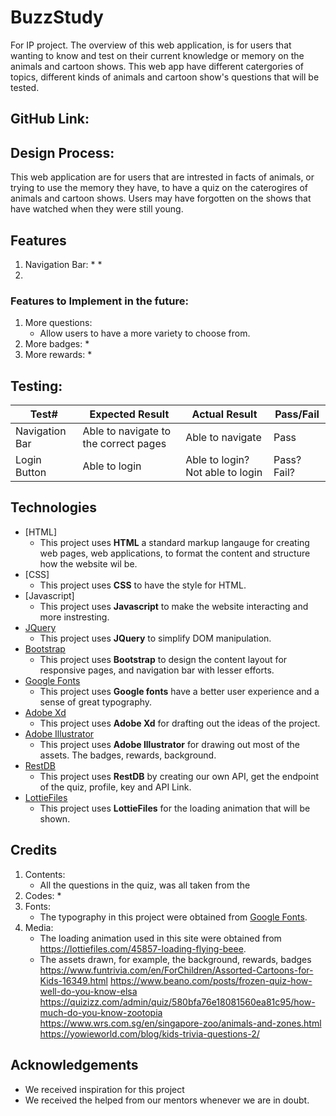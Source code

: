 # BuzzStudy
For IP project.
The overview of this web application, is for users that wanting to know and test on their current knowledge or memory on the animals and cartoon shows. This web app have different catergories of topics, different kinds of animals and cartoon show's questions that will be tested. 

## GitHub Link: 

## Design Process:
This web application are for users that are intrested in facts of animals, or trying to use the memory they have, to have a quiz on the caterogires of animals and cartoon shows. Users may have forgotten on the shows that have watched when they were still young. 

## Features
1. Navigation Bar:
    * 
    * 
2. 

### Features to Implement in the future:
1. More questions:
    * Allow users to have a more variety to choose from.
2. More badges:
    * 
3. More rewards:
    * 

## Testing:
Test# | Expected Result | Actual Result | Pass/Fail
------------ | ------------- | ------------ | ------------- 
Navigation Bar | Able to navigate to the correct pages | Able to navigate | Pass
Login Button | Able to login | Able to login? Not able to login | Pass? Fail?


## Technologies
- [HTML]
    - This project uses **HTML** a standard markup langauge for creating web pages, web applications, to format the content and structure how the website wil be.
- [CSS]
    - This project uses **CSS** to have the style for HTML.
- [Javascript]
    - This project uses **Javascript** to make the website interacting and more instresting.
- [JQuery](https://jquery.com)
    - This project uses **JQuery** to simplify DOM manipulation.
- [Bootstrap](https://getbootstrap.com/docs/4.0/getting-started/introduction/)
    - This project uses **Bootstrap** to design the content layout for responsive pages, and navigation bar with lesser efforts.
- [Google Fonts](https://fonts.google.com/)
    - This project uses **Google fonts** have a better user experience and a sense of great typography.
- [Adobe Xd](https://www.adobe.com/sea/products/xd.html)
    - This project uses **Adobe Xd** for drafting out the ideas of the project.
- [Adobe Illustrator](https://www.adobe.com/sea/products/illustrator/free-trial-download.html)
    - This project uses **Adobe Illustrator** for drawing out most of the assets. The badges, rewards, background. 
- [RestDB](https://restdb.io/)
    - This project uses **RestDB** by creating our own API, get the endpoint of the quiz, profile, key and API Link.
- [LottieFiles](https://lottiefiles.com/featured)
    - This project uses **LottieFiles** for the loading animation that will be shown.

## Credits
1. Contents:
    * All the questions in the quiz, was all taken from the 
2. Codes:
    * 
3. Fonts:
    * The typography in this project were obtained from [Google Fonts](https://fonts.google.com/).
4. Media:
    * The loading animation used in this site were obtained from https://lottiefiles.com/45857-loading-flying-beee. 
    * The assets drawn, for example, the background, rewards, badges
https://www.funtrivia.com/en/ForChildren/Assorted-Cartoons-for-Kids-16349.html
https://www.beano.com/posts/frozen-quiz-how-well-do-you-know-elsa
https://quizizz.com/admin/quiz/580bfa76e18081560ea81c95/how-much-do-you-know-zootopia
https://www.wrs.com.sg/en/singapore-zoo/animals-and-zones.html
https://yowieworld.com/blog/kids-trivia-questions-2/

## Acknowledgements
- We received inspiration for this project 
- We received the helped from our mentors whenever we are in doubt.
